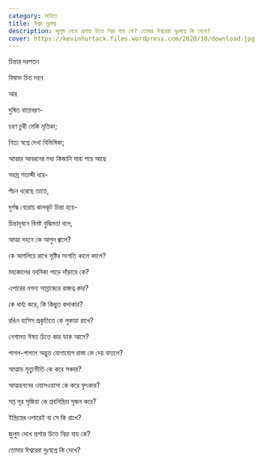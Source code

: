 ```yaml
---
category: সাহিত্য
title: ঈশ্বর দুঃস্বপ্ন
description: জুলুম দেখে প্রশান্ত চিত্তে নিদ্রা যায় কে? তোমার ঈশ্বরেরা দুঃস্বপ্নে কি দেখে?
cover: https://kevinhurtack.files.wordpress.com/2020/10/download.jpg
---
```

চিন্তার দরপতন


বিষাক্ত চিত্ত দহন


আর

দুষিত বাতাবরণ-

চরণ চুম্বী মেকি মৃত্তিকা;

নিত্য স্বপ্নে দেখা বিভিষিকা;

আত্মার আবরনের মধ্য কিজানি মারা পরে আছে

সহস্র শতাব্দী ধরে-

পঁচন ধরেছে তাতে,

দুর্গন্ধ বেরোয় কালকূট চিন্তা হয়ে-

চিন্তাদূষনে বিনষ্ট বুদ্ধিমত্তা বলে,

আত্মা দহনে কে আগুন জ্বালে?

কে আগলিয়ে রাখে সৃষ্টির সংগতি কালে কালে?

মহাকালের যবনিকা পাড়ে দাঁড়ায়ে কে?

এপারের নগন্য সাম্রাজ্যের রাজত্ব কার?

কে ধার্য্য করে, কি কিম্ভুত কদাকার?



রঙিন হাসিস প্রকৃতিতে কে লুকায়া রাখে?

নেশামত্ত ঈষত চিত্তে কার ডাক আসে?

পাগল-পাগলে অদ্ভুত যোগাযোগ রাস্তা কে দেয় বাতলে?



আত্মায় মৃত্যুভীতি কে করে সঞ্চার?

আত্মহননের ওয়াসওয়াসা কে করে ফুৎকার?

সপ্ত সূর সৃজিয়া কে শ্রবনিন্দ্রিয় সৃজন করে?

ইন্দ্রিয়ের ওপারেই বা সে কি  রাখে?

জুলুম দেখে প্রশান্ত চিত্তে নিদ্রা যায় কে?

তোমার ঈশ্বরেরা দুঃস্বপ্নে কি দেখে?